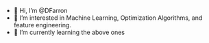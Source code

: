 - 👋 Hi, I’m @DFarron
- 👀 I’m interested in Machine Learning, Optimization Algorithms, and feature engineering.
- 🌱 I’m currently learning the above ones

<!---
DFarron/DFarron is a ✨ special ✨ repository because its `README.md` (this file) appears on your GitHub profile.
You can click the Preview link to take a look at your changes.
--->
